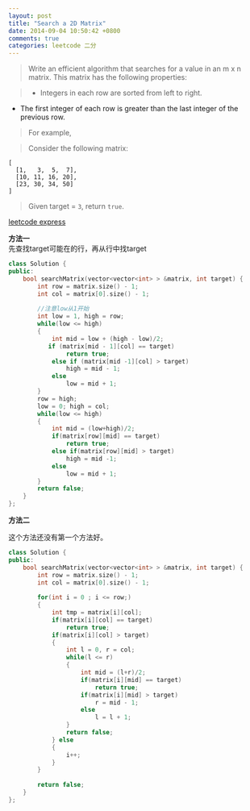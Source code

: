 ```yaml
---
layout: post
title: "Search a 2D Matrix"
date: 2014-09-04 10:50:42 +0800
comments: true
categories: leetcode 二分
---
```

>Write an efficient algorithm that searches for a value in an m x n matrix. This matrix has the following properties:

>* Integers in each row are sorted from left to right.
* The first integer of each row is greater than the last integer of the previous row.  

>For example,

>Consider the following matrix:

	[
	  [1,   3,  5,  7],
	  [10, 11, 16, 20],
	  [23, 30, 34, 50]
	]
>Given target = `3`, return `true`.

<!-- more-->

[leetcode express](https://oj.leetcode.com/problems/search-a-2d-matrix/)

**方法一**  
先查找target可能在的行，再从行中找target  

```c++ 二分 时间复杂度 O(logm+logn)
class Solution {
public:
    bool searchMatrix(vector<vector<int> > &matrix, int target) {
        int row = matrix.size() - 1;
        int col = matrix[0].size() - 1;
        
        //注意low从1开始
        int low = 1, high = row;
        while(low <= high)
        {
            int mid = low + (high - low)/2;
           if (matrix[mid - 1][col] == target)
                return true;
            else if (matrix[mid -1][col] > target)
                high = mid - 1;
            else
                low = mid + 1;
        }
        row = high;
        low = 0; high = col;
        while(low <= high)
        {
            int mid = (low+high)/2;
            if(matrix[row][mid] == target)
                return true;
            else if(matrix[row][mid] > target)
                high = mid -1;
            else 
                low = mid + 1;
        }
        return false;
    }
};
```

**方法二**  

这个方法还没有第一个方法好。

```c++ 时间复杂度O(n*logm)
class Solution {
public:
    bool searchMatrix(vector<vector<int> > &matrix, int target) {
        int row = matrix.size() - 1;
        int col = matrix[0].size() - 1;
        
        for(int i = 0 ; i <= row;)
        {
            int tmp = matrix[i][col];
            if(matrix[i][col] == target)
                return true;
            if(matrix[i][col] > target)
            {
                int l = 0, r = col;
                while(l <= r)
                {
                    int mid = (l+r)/2;
                    if(matrix[i][mid] == target)
                        return true;
                    if(matrix[i][mid] > target)
                        r = mid - 1;
                    else
                        l = l + 1;
                }
                return false;
            } else
            {
                i++;
            }
        }
        
        return false;
    }
};
```
